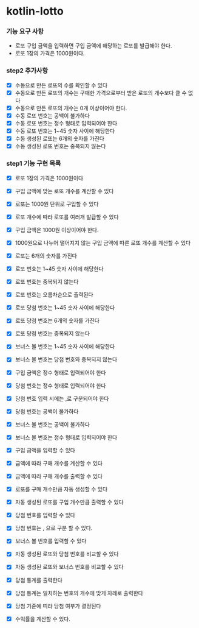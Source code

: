 # kotlin-lotto

### 기능 요구 사항
- 로또 구입 금액을 입력하면 구입 금액에 해당하는 로또를 발급해야 한다.
- 로또 1장의 가격은 1000원이다.

### step2 추가사항
- [x] 수동으로 만든 로또의 수를 확인할 수 있다
- [x] 수동으로 만든 로또의 개수는 구매한 가격으로부터 받은 로또의 개수보다 클 수 없다
- [x] 수동으로 만든 로또의 개수는 0개 이상이어야 한다.
- [x] 수동 로또 번호는 공백이 불가하다
- [x] 수동 로또 번호는 정수 형태로 입력되어야 한다
- [x] 수동 로또 번호는 1~45 숫자 사이에 해당한다
- [x] 수동 생성된 로또는 6개의 숫자를 가진다
- [x] 수동 생성된 로또 번호는 중복되지 않는다

### step1 기능 구현 목록 
- [x] 로또 1장의 가격은 1000원이다
- [x] 구입 금액에 맞는 로또 개수를 계산할 수 있다
- [x] 로또는 1000원 단위로 구입할 수 있다
- [x] 로또 개수에 따라 로또를 여러개 발급할 수 있다
- [x] 구입 금액은 1000원 이상이어야 한다.
- [x] 1000원으로 나누어 떨어지지 않는 구입 금액에 따른 로또 개수를 계산할 수 있다

- [x] 로또는 6개의 숫자를 가진다
- [x] 로또 번호는 1~45 숫자 사이에 해당한다
- [x] 로또 번호는 중복되지 않는다
- [x] 로또 번호는 오름차순으로 출력된다

- [x] 로또 당첨 번호는 1~45 숫자 사이에 해당한다
- [x] 로또 당첨 번호는 6개의 숫자를 가진다
- [x] 로또 당첨 번호는 중복되지 않는다
- [x] 보너스 볼 번호는 1~45 숫자 사이에 해당한다
- [x] 보너스 볼 번호는 당첨 번호와 중복되지 않는다

- [x] 구입 금액은 정수 형태로 입력되어야 한다
- [x] 당첨 번호는 정수 형태로 입력되어야 한다
- [x] 당첨 번호 입력 시에는 ,로 구분되어야 한다
- [x] 당첨 번호는 공백이 불가하다
- [x] 보너스 볼 번호는 공백이 불가하다
- [x] 보너스 볼 번호는 정수 형태로 입력되어야 한다

- [x] 구입 금액을 입력할 수 있다
- [x] 금액에 따라 구매 개수를 계산할 수 있다
- [x] 금액에 따라 구매 개수를 출력할 수 있다
- [x] 로또를 구매 개수만큼 자동 생성할 수 있다
- [x] 자동 생성된 로또를 구입 개수만큼 출력할 수 있다

- [x] 당첨 번호를 입력할 수 있다
- [x] 당첨 번호는 , 으로 구분 할 수 있다.
- [x] 보너스 볼 번호를 입력할 수 있다

- [x] 자동 생성된 로또와 당첨 번호를 비교할 수 있다
- [x] 자동 생성된 로또와 보너스 번호를 비교할 수 있다

- [x] 당첨 통계를 출력한다
- [x] 당첨 통계는 일치하는 번호의 개수에 맞게 차례로 출력한다
- [x] 당첨 기준에 띠라 당첨 여부가 결정된다
- [x] 수익률을 계산할 수 있다.